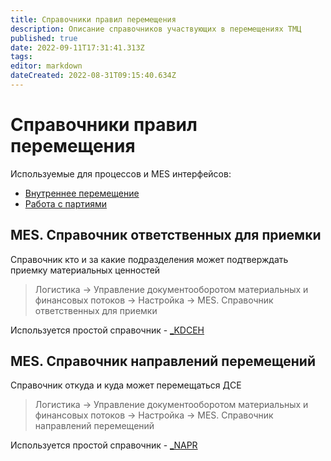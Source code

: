 ```yaml
---
title: Справочники правил перемещения
description: Описание справочников участвующих в перемещениях ТМЦ
published: true
date: 2022-09-11T17:31:41.313Z
tags: 
editor: markdown
dateCreated: 2022-08-31T09:15:40.634Z
---
```


# Справочники правил перемещения

Используемые для процессов и MES интерфейсов:

* [Внутреннее перемещение](../peremesheniya-tovarov-1/vnutrennee-peremeshenie/)
* [Работа с партиями](../../web-prilozheniya/prilozhenie-mes/uchet-v-prilozhenii-mes/razdelenie-partii/peredacha-partii.md)

## MES. Справочник ответственных для приемки

Справочник кто и за какие подразделения может подтверждать приемку материальных ценностей

>Логистика → Управление документооборотом материальных и финансовых потоков → Настройка → MES. Справочник ответственных для приемки

Используется простой справочник - [\_KDCEH](../../upravlenie-mdm/prostye-spravochniki/)

## MES. Справочник направлений перемещений

Справочник откуда и куда может перемещаться ДСЕ

>Логистика → Управление документооборотом материальных и финансовых потоков → Настройка → MES. Справочник направлений перемещений

Используется простой справочник - [\_NAPR](../../upravlenie-mdm/prostye-spravochniki/#spravochniki)
